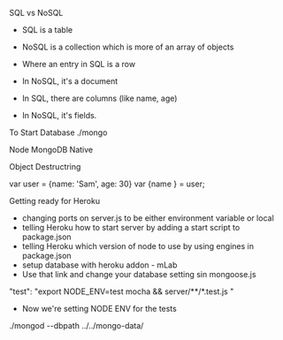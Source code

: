 SQL vs NoSQL
- SQL is a table
- NoSQL is a collection which is more of an array of objects

- Where an entry in SQL is a row
- In NoSQL, it's a document

- In SQL, there are columns (like name, age)
- In NoSQL, it's fields.


To Start Database
./mongo

Node MongoDB Native

Object Destructring

var user = {name: 'Sam', age: 30}
var {name } = user;


Getting ready for Heroku
- changing ports on server.js to be either environment variable or local
- telling Heroku how to start server by adding a start script to package.json
- telling Heroku which version of node to use by using engines in package.json
- setup database with heroku addon - mLab
- Use that link and change your database setting sin mongoose.js

"test": "export NODE_ENV=test mocha && server/**/*.test.js "
- Now we're setting NODE ENV for the tests


./mongod --dbpath ../../mongo-data/
